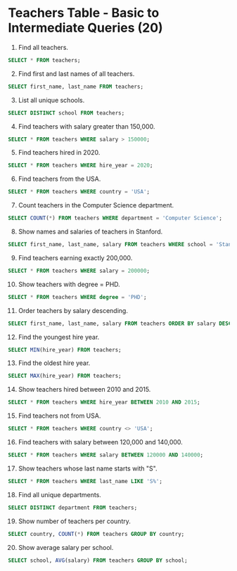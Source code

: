 # Teachers Table - Basic to Intermediate Queries (20)

1. Find all teachers.
```sql
SELECT * FROM teachers;
```

2. Find first and last names of all teachers.
```sql
SELECT first_name, last_name FROM teachers;
```

3. List all unique schools.
```sql
SELECT DISTINCT school FROM teachers;
```

4. Find teachers with salary greater than 150,000.
```sql
SELECT * FROM teachers WHERE salary > 150000;
```

5. Find teachers hired in 2020.
```sql
SELECT * FROM teachers WHERE hire_year = 2020;
```

6. Find teachers from the USA.
```sql
SELECT * FROM teachers WHERE country = 'USA';
```

7. Count teachers in the Computer Science department.
```sql
SELECT COUNT(*) FROM teachers WHERE department = 'Computer Science';
```

8. Show names and salaries of teachers in Stanford.
```sql
SELECT first_name, last_name, salary FROM teachers WHERE school = 'Stanford';
```

9. Find teachers earning exactly 200,000.
```sql
SELECT * FROM teachers WHERE salary = 200000;
```

10. Show teachers with degree = PHD.
```sql
SELECT * FROM teachers WHERE degree = 'PHD';
```

11. Order teachers by salary descending.
```sql
SELECT first_name, last_name, salary FROM teachers ORDER BY salary DESC;
```

12. Find the youngest hire year.
```sql
SELECT MIN(hire_year) FROM teachers;
```

13. Find the oldest hire year.
```sql
SELECT MAX(hire_year) FROM teachers;
```

14. Show teachers hired between 2010 and 2015.
```sql
SELECT * FROM teachers WHERE hire_year BETWEEN 2010 AND 2015;
```

15. Find teachers not from USA.
```sql
SELECT * FROM teachers WHERE country <> 'USA';
```

16. Find teachers with salary between 120,000 and 140,000.
```sql
SELECT * FROM teachers WHERE salary BETWEEN 120000 AND 140000;
```

17. Show teachers whose last name starts with "S".
```sql
SELECT * FROM teachers WHERE last_name LIKE 'S%';
```

18. Find all unique departments.
```sql
SELECT DISTINCT department FROM teachers;
```

19. Show number of teachers per country.
```sql
SELECT country, COUNT(*) FROM teachers GROUP BY country;
```

20. Show average salary per school.
```sql
SELECT school, AVG(salary) FROM teachers GROUP BY school;
```
